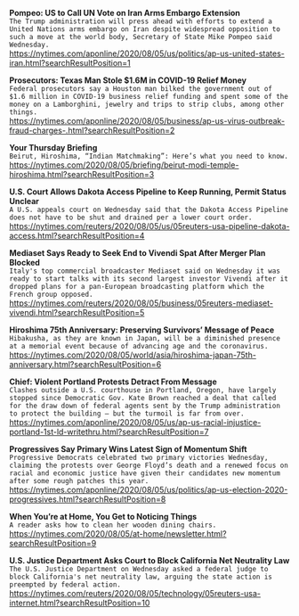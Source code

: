 **Pompeo: US to Call UN Vote on Iran Arms Embargo Extension**\
`The Trump administration will press ahead with efforts to extend a United Nations arms embargo on Iran despite widespread opposition to such a move at the world body, Secretary of State Mike Pompeo said Wednesday.`\
https://nytimes.com/aponline/2020/08/05/us/politics/ap-us-united-states-iran.html?searchResultPosition=1

**Prosecutors: Texas Man Stole $1.6M in COVID-19 Relief Money**\
`Federal prosecutors say a Houston man bilked the government out of $1.6 million in COVID-19 business relief funding and spent some of the money on a Lamborghini, jewelry and trips to strip clubs, among other things.`\
https://nytimes.com/aponline/2020/08/05/business/ap-us-virus-outbreak-fraud-charges-.html?searchResultPosition=2

**Your Thursday Briefing**\
`Beirut, Hiroshima, “Indian Matchmaking”: Here’s what you need to know.`\
https://nytimes.com/2020/08/05/briefing/beirut-modi-temple-hiroshima.html?searchResultPosition=3

**U.S. Court Allows Dakota Access Pipeline to Keep Running, Permit Status Unclear**\
`A U.S. appeals court on Wednesday said that the Dakota Access Pipeline does not have to be shut and drained per a lower court order. `\
https://nytimes.com/reuters/2020/08/05/us/05reuters-usa-pipeline-dakota-access.html?searchResultPosition=4

**Mediaset Says Ready to Seek End to Vivendi Spat After Merger Plan Blocked**\
`Italy's top commercial broadcaster Mediaset said on Wednesday it was ready to start talks with its second largest investor Vivendi after it dropped plans for a pan-European broadcasting platform which the French group opposed.`\
https://nytimes.com/reuters/2020/08/05/business/05reuters-mediaset-vivendi.html?searchResultPosition=5

**Hiroshima 75th Anniversary: Preserving Survivors’ Message of Peace**\
`Hibakusha, as they are known in Japan, will be a diminished presence at a memorial event because of advancing age and the coronavirus.`\
https://nytimes.com/2020/08/05/world/asia/hiroshima-japan-75th-anniversary.html?searchResultPosition=6

**Chief: Violent Portland Protests Detract From Message**\
`Clashes outside a U.S. courthouse in Portland, Oregon, have largely stopped since Democratic Gov. Kate Brown reached a deal that called for the draw down of federal agents sent by the Trump administration to protect the building — but the turmoil is far from over.`\
https://nytimes.com/aponline/2020/08/05/us/ap-us-racial-injustice-portland-1st-ld-writethru.html?searchResultPosition=7

**Progressives Say Primary Wins Latest Sign of Momentum Shift**\
`Progressive Democrats celebrated two primary victories Wednesday, claiming the protests over George Floyd’s death and a renewed focus on racial and economic justice have given their candidates new momentum after some rough patches this year. `\
https://nytimes.com/aponline/2020/08/05/us/politics/ap-us-election-2020-progressives.html?searchResultPosition=8

**When You’re at Home, You Get to Noticing Things**\
`A reader asks how to clean her wooden dining chairs.`\
https://nytimes.com/2020/08/05/at-home/newsletter.html?searchResultPosition=9

**U.S. Justice Department Asks Court to Block California Net Neutrality Law**\
`The U.S. Justice Department on Wednesday asked a federal judge to block California's net neutrality law, arguing the state action is preempted by federal action.`\
https://nytimes.com/reuters/2020/08/05/technology/05reuters-usa-internet.html?searchResultPosition=10

